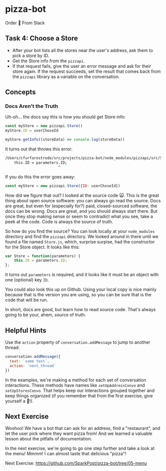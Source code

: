 # pizza-bot
Order :pizza: From Slack

## Task 4: Choose a Store
* After your bot lists all the stores near the user's address, ask them to pick a store by ID.
* Get the Store info from the `pizzapi`. 
* If that request fails, give the user an error message and ask for their store again.
If the request succeeds, set the result that comes back from the `pizzapi` library as a variable on the conversation.

## Concepts

### Docs Aren't the Truth

Uh-oh... the docs say this is how you should get Store info:

```js
const myStore = new pizzapi.Store()
myStore.ID = userChoseId

myStore.getInfo((storeData) => console.log(storeData))
```

It turns out that throws this error:
```bash
/Users/cfurfarostrode/src/projects/pizza-bot/node_modules/pizzapi/src/Store.js:7
    this.ID = parameters.ID;
                        ^
```

If you do this the error goes away:
```js
const myStore = new pizzapi.Store({ID: userChoseId})
```

How did we figure that out? I looked at the source code :scream_cat:. This is the great thing
about open source software: you can always go read the source. Docs are great, but even for (especially for?) paid, closed-sourced
software, the docs can be wrong. Docs are great, and you should always start there. But once they stop making sense or seem
to contradict what you see, take a peek at the code. Code is always the source of truth.

So how do you find the source? You can look locally at your `node_modules` directory and find the `pizzapi` directory.
We looked around in there until we found a file named `Store.js`, which, surprise surpise, had the constructor for the Store object.
It looks like this:

```js
var Store = function(parameters) {
    this.ID = parameters.ID;
};
```

It turns out `parameters` is required, and it looks like it must be an object with one (optional) key `ID`.

You could also look this up on Github. Using your local copy is nice mainly because that is the version you are using,
so you can be sure that is the code that will be run.

In short, docs are good, but learn how to read source code. That's always going to be your, ahem, *source* of truth.


## Helpful Hints

Use the `action` property of `conversation.addMessage` to jump to another thread:

```js
conversation.addMessage({
  text: `some text`,
  action: `next_thread`
})
```

In the examples, we're making a method for each set of conversation interactions. These methods
have names like `setUpAddressConvo` and `setUpStoresConvo`. That helps keep our interactions grouped
together and keep things organized (if you remember that from the first exercise, give yourself a :star2:!).

## Next Exercise

Woohoo! We have a bot that can ask for an address, find a "restaurant", and let the user pick where they want pizza from!
And we learned a valuable lesson about the pitfalls of documentation.

In the next exercise, we're going to go one step further and take a look at the menu! Mmmm! I can almost taste that delicious "pizza"!

Next Exercise: https://github.com/SparkPost/pizza-bot/tree/05-menu

